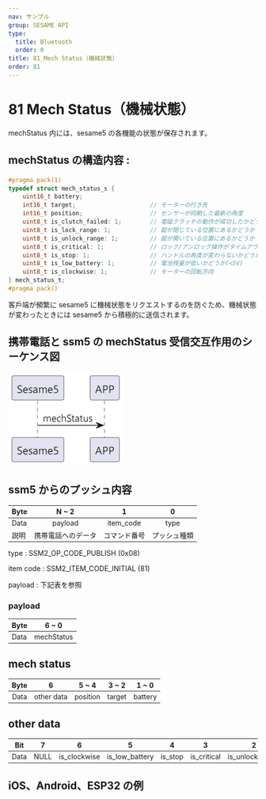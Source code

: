 ```yaml
---
nav: サンプル
group: SESAME API
type:
  title: Bluetooth
  order: 0
title: 81_Mech Status（機械状態）
order: 81
---
```


# 81 Mech Status（機械状態）

mechStatus 内には、sesame5 の各機能の状態が保存されます。

## mechStatus の構造内容 :

```c
#pragma pack(1)
typedef struct mech_status_s {
    uint16_t battery;
    int16_t target;                     // モーターの行き先
    int16_t position;                   // センサーが同期した最新の角度
    uint8_t is_clutch_failed: 1;        // 電磁クラッチの動作が成功したかどうか（使用していない）
    uint8_t is_lock_range: 1;           // 錠が閉じている位置にあるかどうか
    uint8_t is_unlock_range: 1;         // 錠が開いている位置にあるかどうか
    uint8_t is_critical: 1;             // ロック/アンロック操作がタイムアウトし、モーターが停止したかどうか
    uint8_t is_stop: 1;                 // ハンドルの角度が変わらないかどうか
    uint8_t is_low_battery: 1;          // 電池残量が低いかどうか(<5V)
    uint8_t is_clockwise: 1;            // モーターの回転方向
} mech_status_t;
#pragma pack()
```

客戶端が頻繁に sesame5 に機械状態をリクエストするのを防ぐため、機械状態が変わったときには sesame5 から積極的に送信されます。

## 携帯電話と ssm5 の mechStatus 受信交互作用のシーケンス図

<p align="left" >
  <img src="./src/mechStatus/SSM5_to_APP.png" alt="" title="">
</p>

## ssm5 からのプッシュ内容

| Byte |       N ~ 2        |      1       |      0       |
| ---- | :----------------: | :----------: | :----------: |
| Data |      payload       |  item_code   |     type     |
| 説明 | 携帯電話へのデータ | コマンド番号 | プッシュ種類 |

type : SSM2_OP_CODE_PUBLISH (0x08)

item code : SSM2_ITEM_CODE_INITIAL (81)

payload : 下記表を参照

### payload

| Byte |   6 ~ 0    |
| ---- | :--------: |
| Data | mechStatus |

## mech status

| Byte |     6      |  5 ~ 4   | 3 ~ 2  |  1 ~ 0  |
| :--: | :--------: | :------: | :----: | :-----: |
| Data | other data | position | target | battery |

## other data

| Bit  |  7   |      6       |       5        |    4    |      3      |        2        |       1       |        0         |
| :--: | :--: | :----------: | :------------: | :-----: | :---------: | :-------------: | :-----------: | :--------------: |
| Data | NULL | is_clockwise | is_low_battery | is_stop | is_critical | is_unlock_range | is_lock_range | is_clutch_failed |

## iOS、Android、ESP32 の例

<CustomBashOSPlatformMechStatus ios='true' android='true'  esp32='true'/>
